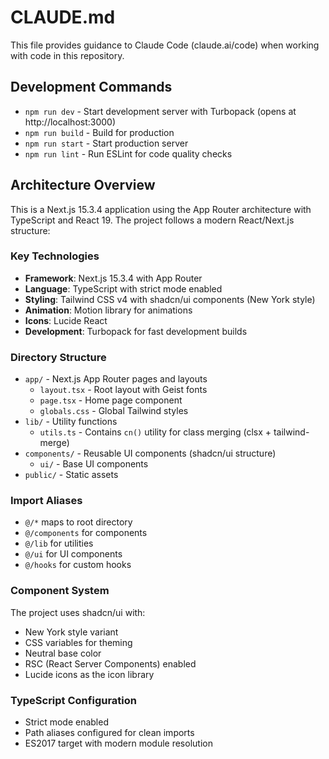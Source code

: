 # CLAUDE.md

This file provides guidance to Claude Code (claude.ai/code) when working with code in this repository.

## Development Commands

- `npm run dev` - Start development server with Turbopack (opens at http://localhost:3000)
- `npm run build` - Build for production
- `npm run start` - Start production server
- `npm run lint` - Run ESLint for code quality checks

## Architecture Overview

This is a Next.js 15.3.4 application using the App Router architecture with TypeScript and React 19. The project follows a modern React/Next.js structure:

### Key Technologies
- **Framework**: Next.js 15.3.4 with App Router
- **Language**: TypeScript with strict mode enabled
- **Styling**: Tailwind CSS v4 with shadcn/ui components (New York style)
- **Animation**: Motion library for animations
- **Icons**: Lucide React
- **Development**: Turbopack for fast development builds

### Directory Structure
- `app/` - Next.js App Router pages and layouts
  - `layout.tsx` - Root layout with Geist fonts
  - `page.tsx` - Home page component
  - `globals.css` - Global Tailwind styles
- `lib/` - Utility functions
  - `utils.ts` - Contains `cn()` utility for class merging (clsx + tailwind-merge)
- `components/` - Reusable UI components (shadcn/ui structure)
  - `ui/` - Base UI components
- `public/` - Static assets

### Import Aliases
- `@/*` maps to root directory
- `@/components` for components
- `@/lib` for utilities
- `@/ui` for UI components
- `@/hooks` for custom hooks

### Component System
The project uses shadcn/ui with:
- New York style variant
- CSS variables for theming
- Neutral base color
- RSC (React Server Components) enabled
- Lucide icons as the icon library

### TypeScript Configuration
- Strict mode enabled
- Path aliases configured for clean imports
- ES2017 target with modern module resolution